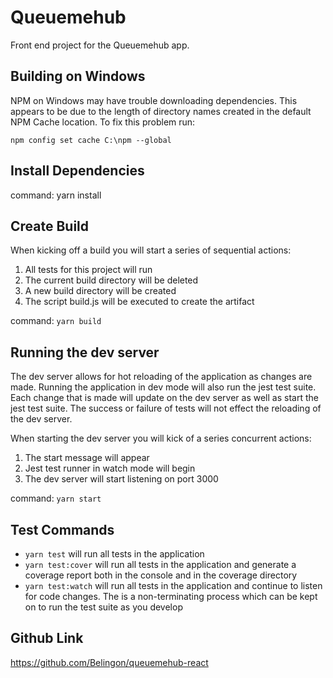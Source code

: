# Queuemehub
Front end project for the Queuemehub app.

## Building on Windows
NPM on Windows may have trouble downloading dependencies. This appears to be due to the length of directory names created in the default NPM Cache location. To fix this problem run:
```
npm config set cache C:\npm --global
```

## Install Dependencies
command: yarn install  


## Create Build
When kicking off a build you will start a series of sequential actions:
1. All tests for this project will run
2. The current build directory will be deleted
3. A new build directory will be created
4. The script build.js will be executed to create the artifact

command:  `yarn build`  

## Running the dev server
The dev server allows for hot reloading of the application as changes are made. Running the application in dev mode will also run the jest test suite. Each change that is made will update on the dev server as well as start the jest test suite. The success or failure of tests will not effect the reloading of the dev server.

When starting the dev server you will kick of a series concurrent actions:
1. The start message will appear
2. Jest test runner in watch mode will begin
3. The dev server will start listening on port 3000

command: `yarn start`  


## Test Commands
- `yarn test` will run all tests in the application
- `yarn test:cover` will run all tests in the application and generate a coverage report both in the console and in the coverage directory
- `yarn test:watch` will run all tests in the application and continue to listen for code changes. The is a non-terminating process which can be kept on to run the test suite as you develop

## Github Link
https://github.com/Belingon/queuemehub-react 

